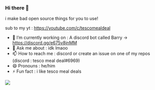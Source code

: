 ### Hi there 👋

i make bad open source things for you to use!

sub to my yt  : https://youtube.com/c/tescomealdeal

- 🔭 I’m currently working on : A discord bot called Barry -> https://discord.gg/e675v8jnMM
- 💬 Ask me about : idk lmaoo
- 📫 How to reach me : discord or create an issue on one of my repos (discord : tesco meal deal#6969)
- 😄 Pronouns : he/him
- ⚡ Fun fact : i like tesco meal deals

<img src="https://github-readme-stats.vercel.app/api?username=tescomealdealll&&show_icons=true&title_color=ffffff&icon_color=bb2acf&text_color=daf7dc&bg_color=151515">

